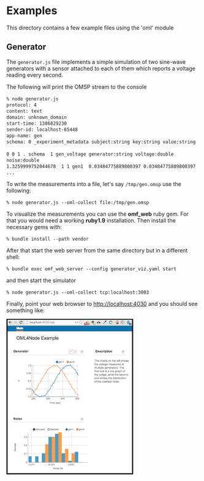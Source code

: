 
Examples
========

This directory contains a few example files using the 'oml' module

Generator
---------

The `generator.js` file implements a simple simulation of two sine-wave generators with 
a sensor attached to each of them which reports a voltage reading every second.

The following will print the OMSP stream to the console

    % node generator.js
    protocol: 4
    content: text
    domain: unknown_domain
    start-time: 1386829230
    sender-id: localhost-65448
    app-name: gen
    schema: 0 _experiment_metadata subject:string key:string value:string
    
    0 0 1 . schema  1 gen_voltage generator:string voltage:double noise:double
    1.3259999752044678  1 1 gen1  0.03484775889800397 0.03484775889800397
    ...
    
To write the measurements into a file, let's say `/tmp/gen.omsp` use the following:

    % node generator.js --oml-collect file:/tmp/gen.omsp
    
To visualize the measurements you can use the __omf_web__ ruby gem. For that you would 
need a working __ruby1.9__ installation. Then install the necessary gems with:

    % bundle install --path vendor
    
After that start the web server from the same directory but in a different shell:

    % bundle exec omf_web_server --config generator_viz.yaml start
    
and then start the simulator

    % node generator.js --oml-collect tcp:localhost:3003

Finally, point your web browser to [http://localhost:4030](http://localhost:4030) 
and you should see something like:

![Screenshot](screenshot.png)